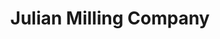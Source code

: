 ---
title: "Julian Milling Company"
url: /julian/julian-milling-company/
shop: Landwirtschaftlich
---
